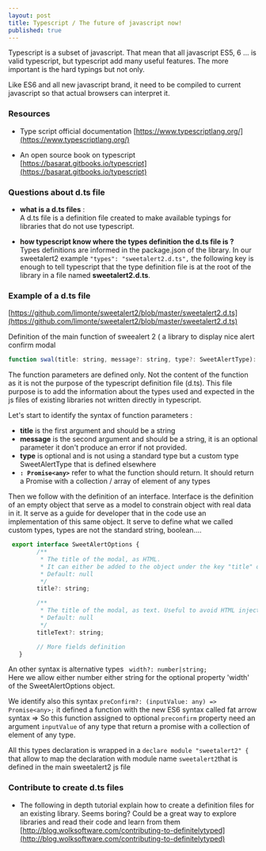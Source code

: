 ```yaml
---
layout: post
title: Typescript / The future of javascript now!
published: true
---
```


Typescript is a subset of javascript. That mean that all javascript ES5, 6 ... is valid typescript, but typescript add many useful features. The more important is the hard typings but not only.

Like ES6 and all new javascript brand, it need to be compiled to current javascript so that actual browsers can interpret it.

### Resources

* Type script official documentation
[https://www.typescriptlang.org/](https://www.typescriptlang.org/)

* An open source book on typescript
[https://basarat.gitbooks.io/typescript](https://basarat.gitbooks.io/typescript)

###  Questions about d.ts file

* **what is a d.ts files** :   
A d.ts file is a definition file created to make available typings for libraries that do not use typescript.

* **how typescript know where the types definition the d.ts file is ?**    
Types definitions are informed in the package.json of the library.
In our sweetalert2 example
`"types": "sweetalert2.d.ts",` the following key is enough to tell typescript that the type definition file is at the root of the library in a file named **sweetalert2.d.ts**.

### Example of a d.ts file

[https://github.com/limonte/sweetalert2/blob/master/sweetalert2.d.ts](https://github.com/limonte/sweetalert2/blob/master/sweetalert2.d.ts)

Definition of the main function of sweealert 2 ( a library to display nice alert confirm modal

```js
function swal(title: string, message?: string, type?: SweetAlertType): Promise<any>;
```

The function parameters are defined only. Not the content of the function as it is not the purpose of the typescript definition file (d.ts). This file purpose is to add the information about the types used and expected in the js files of existing libraries not written directly in typescript.

Let's start to identify the syntax of function parameters :

* **title** is the first argument and should be a string
* **message** is the second argument and should be a string, it is an optional parameter it don't produce an error if not provided.
* **type** is optional and is not using a standard type but a custom type SweetAlertType that is defined elsewhere
* **`: Promise<any>`** refer to what the function should return. It should return a Promise with a collection / array of element of any types

Then we follow with the definition of an interface. Interface is the definition of an empty object that serve as a model to constrain object with real data in it. It serve as a guide for developer that in the code use an implementation of this same object. It serve to define what we called custom types, types are not the standard string, boolean....


```js
 export interface SweetAlertOptions {
        /**
         * The title of the modal, as HTML.
         * It can either be added to the object under the key "title" or passed as the first parameter of the function.
         * Default: null
         */
        title?: string;

        /**
         * The title of the modal, as text. Useful to avoid HTML injection.
         * Default: null
         */
        titleText?: string;

        // More fields definition
   }
```

 An other syntax is alternative types
 ` width?: number|string;`  
 Here we allow either number either string for the optional property 'width' of the SweetAlertOptions object.


 We identify also this syntax
`preConfirm?: (inputValue: any) => Promise<any>;`
it defined a function with the new ES6 syntax called fat arrow syntax =>
So this function assigned to optional `preconfirm` property need an argument `inputValue` of any type
that return a promise with a collection of element of any type.

All this types declaration is wrapped in a
`declare module "sweetalert2" {`  
that allow to map the declaration with module name `sweetalert2`that is defined in the main sweetalert2 js file

### Contribute to create d.ts files

* The following in depth tutorial explain how to create a definition files for an existing library. Seems boring? Could be a great way to explore libraries and read their code and learn from them      [http://blog.wolksoftware.com/contributing-to-definitelytyped](http://blog.wolksoftware.com/contributing-to-definitelytyped)
